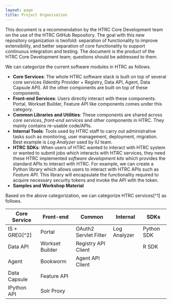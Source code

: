 ```yaml
---
layout: page
title: Project Organisation
---
```


This document is a recommendation by the HTRC Core Development team on the use of the HTRC GitHub Repository.  The goal with this new repository organization is twofold:  separation of functionality to improve extensibility, and better separation of core functionality to support continuous integration and testing.   The document is the product of the HTRC Core Development team; questions should be addressed to them.

We can categorize the current software modules in HTRC as follows.

- **Core Services**: The whole HTRC software stack is built on top of several core services (Identity Provider + Registry, Data API, Agent, Data Capsule API). All the other components are built on top of these components.
- **Front-end Services**: Users directly interact with these components. Portal, Workset Builder, Feature API like components comes under this category.
- **Common Libraries and Utilities**: These components are shared across *core services*, *front-end services* and other components in HTRC. They mainly contains re-usable code/APIs.
- **Internal Tools**: Tools used by HTRC staff to carry out administrative tasks such as monitoring, user management, deployment, migration. Best example is *Log Analyzer* used by IU team.
- **HTRC SDKs**: When users of HTRC wanted to interact with HTRC system or wanted to submit jobs which interacts with HTRC services, they need these HTRC implemented *software development kits* which provides the standard APIs to interact with HTRC. For example, we can create a Python library which allows users to interact with HTRC APIs such as *Feature API*. This library will encapsulate the functionality required to acquire necessary security tokens and invoke the API with the token.
- **Samples and Workshop Material**

Based on the above categorization, we can categorize HTRC services[^1] as follows.


| **Core Service** | **Front-end**   | **Common**            | **Internal** | **SDKs**   |
|------------------|-----------------|-----------------------|--------------|------------|
| IS + GREG[^2]    | Portal          | OAuth2 Servlet Filter | Log Analyzer | Python SDK |
| Data API         | Workset Builder | Registry API Client   |              | R SDK      |
| Agent            | Bookworm        | Agent API Client      |              |            |
| Data Capsule     | Feature API     |                       |              |            |
| IPython API      | Solr Proxy      |                       |              |            |
